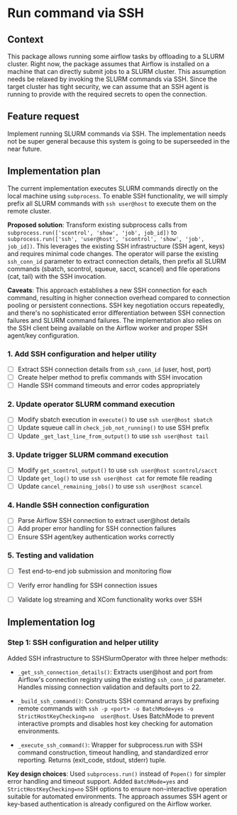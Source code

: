 # Run command via SSH

## Context

This package allows running some airflow tasks by offloading to a SLURM
cluster. Right now, the package assumes that Airflow is installed on a machine
that can directly submit jobs to a SLURM cluster. This assumption needs be relaxed by invoking the SLURM commands via SSH. Since the target cluster has tight security, we can assume that an SSH agent is running to provide with the required secrets to open the connection.

## Feature request

Implement running SLURM commands via SSH. The implementation needs not be
super general because this system is going to be superseeded in the near
future.

## Implementation plan

The current implementation executes SLURM commands directly on the local machine
using `subprocess`. To enable SSH functionality, we will simply prefix all
SLURM commands with `ssh user@host` to execute them on the remote cluster.

**Proposed solution**: Transform existing subprocess calls from
`subprocess.run(['scontrol', 'show', 'job', job_id])` to
`subprocess.run(['ssh', 'user@host', 'scontrol', 'show', 'job', job_id])`.
This leverages the existing SSH infrastructure (SSH agent, keys) and requires
minimal code changes. The operator will parse the existing `ssh_conn_id`
parameter to extract connection details, then prefix all SLURM commands
(sbatch, scontrol, squeue, sacct, scancel) and file operations (cat, tail)
with the SSH invocation.

**Caveats**: This approach establishes a new SSH connection for each command,
resulting in higher connection overhead compared to connection pooling or
persistent connections. SSH key negotiation occurs repeatedly, and there's no
sophisticated error differentiation between SSH connection failures and SLURM
command failures. The implementation also relies on the SSH client being
available on the Airflow worker and proper SSH agent/key configuration.

### 1. Add SSH configuration and helper utility
- [ ] Extract SSH connection details from `ssh_conn_id` (user, host, port)
- [ ] Create helper method to prefix commands with SSH invocation
- [ ] Handle SSH command timeouts and error codes appropriately

### 2. Update operator SLURM command execution
- [ ] Modify sbatch execution in `execute()` to use `ssh user@host sbatch`
- [ ] Update squeue call in `check_job_not_running()` to use SSH prefix
- [ ] Update `_get_last_line_from_output()` to use `ssh user@host tail`

### 3. Update trigger SLURM command execution
- [ ] Modify `get_scontrol_output()` to use `ssh user@host scontrol/sacct`
- [ ] Update `get_log()` to use `ssh user@host cat` for remote file reading
- [ ] Update `cancel_remaining_jobs()` to use `ssh user@host scancel`

### 4. Handle SSH connection configuration
- [ ] Parse Airflow SSH connection to extract user@host details
- [ ] Add proper error handling for SSH connection failures
- [ ] Ensure SSH agent/key authentication works correctly

### 5. Testing and validation
- [ ] Test end-to-end job submission and monitoring flow
- [ ] Verify error handling for SSH connection issues
- [ ] Validate log streaming and XCom functionality works over SSH


## Implementation log

### Step 1: SSH configuration and helper utility

Added SSH infrastructure to SSHSlurmOperator with three helper methods:

- `_get_ssh_connection_details()`: Extracts user@host and port from Airflow's 
  connection registry using the existing `ssh_conn_id` parameter. Handles missing
  connection validation and defaults port to 22.

- `_build_ssh_command()`: Constructs SSH command arrays by prefixing remote 
  commands with `ssh -p <port> -o BatchMode=yes -o StrictHostKeyChecking=no 
  user@host`. Uses BatchMode to prevent interactive prompts and disables host
  key checking for automation environments.

- `_execute_ssh_command()`: Wrapper for subprocess.run with SSH command 
  construction, timeout handling, and standardized error reporting. Returns
  (exit_code, stdout, stderr) tuple.

**Key design choices**: Used `subprocess.run()` instead of `Popen()` for 
simpler error handling and timeout support. Added `BatchMode=yes` and 
`StrictHostKeyChecking=no` SSH options to ensure non-interactive operation
suitable for automated environments. The approach assumes SSH agent or
key-based authentication is already configured on the Airflow worker.
